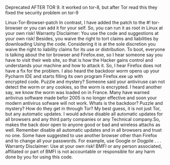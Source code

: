 Deprecated AFTER TOR 9. it worked on tor-8, but after Tor read this they fixed the security problem on tor-9

Linux-Tor-Browser-patch
In contrast, I have added the patch to the #! tor-browser or you can add it for your self.
So, you can run it as root in Linux at your own risk!
Warranty Disclaimer: You use the code and suggestions at your own risk! 
Besides, you waive the right to tort claims and liabilities by downloading Using the code.
Considering it is at the sole discretion you waive the right to liability claims for its use or distribution.
To boot, everyone is talking about the tor browser and Firefox.exe, so I hear someone say you have to visit their web site, so that is how the Hacker gains control and understands your machine and how to attack it. So, I hear Firefox does not have a fix for the problem. I also heard the backdoor worm opens up your Pycharm IDE and starts filling its own program Firefox.exe up with encrypted code. Puzzle and mystery? Someone said your antiviruse can not detect the worm or any cookies, so the worm is encrypted. I heard another say, we know the worm was loaded on in France. Many have warned antivirus software made befor 2005 is no longer effective and soon your modern antivirus sofware will not work. Whats is the backdoor? Puzzle and mystery? How do they get in through Tor? My best guess, it is not just Tor, but any automatic updates. I would advise disable all automatic updates for all browsers and any third party companies or any Technical company.So, makes the back door open to anyone good or bad and wireless attachs as well. Remember disable all automatic updates and in all browsers and trust no one. 
Some have suggested to use another browser other than Firefox and to change all your passwords. For example, use Google or Dogpile . . .
Warranty Disclaimer: Use at your own risk! BMFI or any person associated, affiliated or part of BMFI is not accountable or responsible for any harm done by you for using this code.

